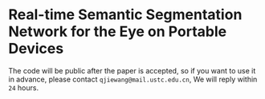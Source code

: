 # Real-time Semantic Segmentation Network for the Eye on Portable Devices

The code will be public after the paper is accepted, so if you want to use it in advance, please contact `qjiewang@mail.ustc.edu.cn`, We will reply within `24` hours.
